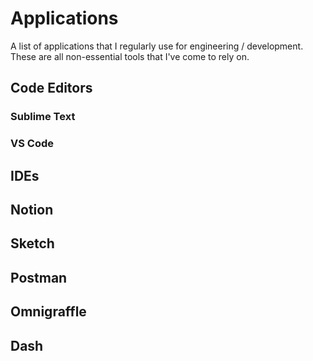 # Applications 

A list of applications that I regularly use for engineering / development. These are all non-essential tools that I've come to rely on. 

## Code Editors

### Sublime Text

### VS Code

## IDEs

## Notion 

## Sketch 

## Postman 

## Omnigraffle 

## Dash 